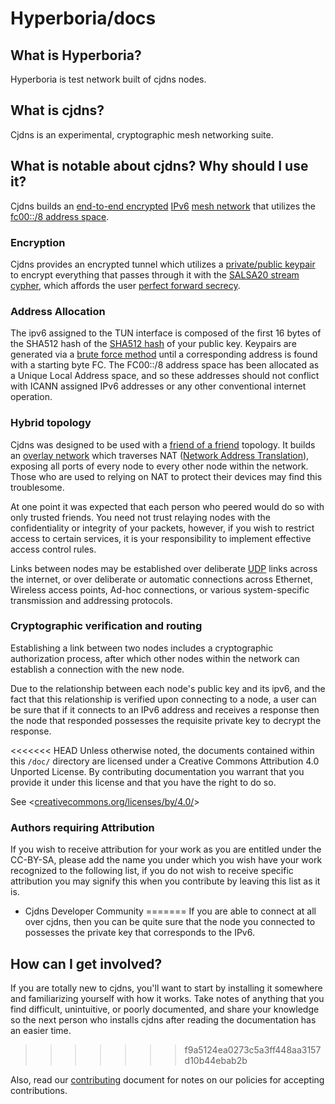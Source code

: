 # Hyperboria/docs

## What is Hyperboria?

Hyperboria is test network built of cjdns nodes.

## What is cjdns?

Cjdns is an experimental, cryptographic mesh networking suite.

## What is notable about cjdns? Why should I use it?

Cjdns builds an [end-to-end encrypted](https://en.wikipedia.org/wiki/End-to-end_encryption) [IPv6](https://en.wikipedia.org/wiki/IPv6) [mesh network](https://en.wikipedia.org/wiki/Mesh_networking) that utilizes the [fc00::/8 address space](https://en.wikipedia.org/wiki/Unique_local_address).

### Encryption

Cjdns provides an encrypted tunnel which utilizes a [private/public keypair](https://en.wikipedia.org/wiki/Public-key_cryptography) to encrypt everything that passes through it with the [SALSA20 stream cypher](https://en.wikipedia.org/wiki/Salsa20), which affords the user [perfect forward secrecy](https://en.wikipedia.org/wiki/Forward_secrecy).

### Address Allocation

The ipv6 assigned to the TUN interface is composed of the first 16 bytes of the SHA512 hash of the [SHA512 hash](https://en.wikipedia.org/wiki/SHA-2) of your public key. Keypairs are generated via a [brute force method](https://en.wikipedia.org/wiki/Brute-force_search) until a corresponding address is found with a starting byte FC. The FC00::/8 address space has been allocated as a Unique Local Address space, and so these addresses should not conflict with ICANN assigned IPv6 addresses or any other conventional internet operation.

### Hybrid topology

Cjdns was designed to be used with a [friend of a friend](https://en.wikipedia.org/wiki/Friend_of_a_friend) topology. It builds an [overlay network](https://en.wikipedia.org/wiki/Overlay_network) which traverses NAT ([Network Address Translation](https://en.wikipedia.org/wiki/Network_address_translation)), exposing all ports of every node to every other node within the network. Those who are used to relying on NAT to protect their devices may find this troublesome.

At one point it was expected that each person who peered would do so with only trusted friends. You need not trust relaying nodes with the confidentiality or integrity of your packets, however, if you wish to restrict access to certain services, it is your responsibility to implement effective access control rules.

Links between nodes may be established over deliberate [UDP](https://en.wikipedia.org/wiki/User_Datagram_Protocol) links across the internet, or over deliberate or automatic connections across Ethernet, Wireless access points, Ad-hoc connections, or various system-specific transmission and addressing protocols.

### Cryptographic verification and routing

Establishing a link between two nodes includes a cryptographic authorization process, after which other nodes within the network can establish a connection with the new node.

Due to the relationship between each node's public key and its ipv6, and the fact that this relationship is verified upon connecting to a node, a user can be sure that if it connects to an IPv6 address and receives a response then the node that responded possesses the requisite private key to decrypt the response.

<<<<<<< HEAD
Unless otherwise noted, the documents contained within this `/doc/` directory are licensed under a Creative Commons Attribution 4.0 Unported License. By contributing documentation you warrant that you provide it under this license and that you have the right to do so.

See <[creativecommons.org/licenses/by/4.0/](https://creativecommons.org/licenses/by/4.0/)>

### Authors requiring Attribution

If you wish to receive attribution for your work as you are entitled under the CC-BY-SA, please add the name you under which you wish have your work recognized to the following list, if you do not wish to receive specific attribution you may signify this when you contribute by leaving this list as it is.

* Cjdns Developer Community
=======
If you are able to connect at all over cjdns, then you can be quite sure that the node you connected to possesses the private key that corresponds to the IPv6.

## How can I get involved?

If you are totally new to cjdns, you'll want to start by installing it somewhere and familiarizing yourself with how it works. Take notes of anything that you find difficult, unintuitive, or poorly documented, and share your knowledge so the next person who installs cjdns after reading the documentation has an easier time.
>>>>>>> f9a5124ea0273c5a3ff448aa3157d10b44ebab2b

Also, read our [contributing](contributing.md) document for notes on our policies for accepting contributions.
